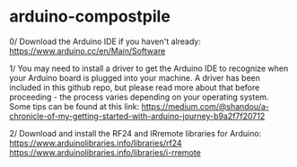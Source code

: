 # arduino-compostpile 
0/ Download the Arduino IDE if you haven't already: https://www.arduino.cc/en/Main/Software    

1/ You may need to install a driver to get the Arduino IDE to recognize when your Arduino board is plugged into your machine. A driver has been included in this github repo, but please read more about that before proceeding - the process varies depending on your operating system. Some tips can be found at this link: https://medium.com/@shandou/a-chronicle-of-my-getting-started-with-arduino-journey-b9a2f7f20712  

2/ Download and install the RF24 and IRremote libraries for Arduino:  
https://www.arduinolibraries.info/libraries/rf24  
https://www.arduinolibraries.info/libraries/i-rremote   

